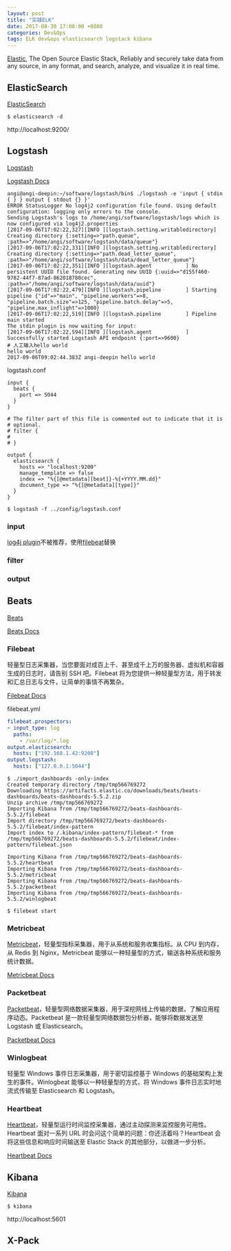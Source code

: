 ```yaml
---
layout: post
title: "实践ELK"
date: 2017-08-30 17:08:00 +0800
categories: Dev&Ops
tags: ELK dev&ops elasticsearch logstack kibana
---
```


[Elastic](https://www.elastic.co/), The Open Source Elastic Stack, Reliably and securely take data from any source, in any format, and search, analyze, and visualize it in real time.

## ElasticSearch

[ElasticSearch](https://www.elastic.co/products/elasticsearch)

```shell
$ elasticsearch -d
```

http://localhost:9200/

## Logstash

[Logstash](https://www.elastic.co/cn/products/logstash)

[Logstash Docs](https://www.elastic.co/guide/en/logstash/current/index.html)

```shell
angi@angi-deepin:~/software/logstash/bin$ ./logstash -e 'input { stdin { } } output { stdout {} }'
ERROR StatusLogger No log4j2 configuration file found. Using default configuration: logging only errors to the console.
Sending Logstash's logs to /home/angi/software/logstash/logs which is now configured via log4j2.properties
[2017-09-06T17:02:22,327][INFO ][logstash.setting.writabledirectory] Creating directory {:setting=>"path.queue", :path=>"/home/angi/software/logstash/data/queue"}
[2017-09-06T17:02:22,331][INFO ][logstash.setting.writabledirectory] Creating directory {:setting=>"path.dead_letter_queue", :path=>"/home/angi/software/logstash/data/dead_letter_queue"}
[2017-09-06T17:02:22,351][INFO ][logstash.agent           ] No persistent UUID file found. Generating new UUID {:uuid=>"d155f460-9782-44f7-87ad-862018780cec", :path=>"/home/angi/software/logstash/data/uuid"}
[2017-09-06T17:02:22,479][INFO ][logstash.pipeline        ] Starting pipeline {"id"=>"main", "pipeline.workers"=>8, "pipeline.batch.size"=>125, "pipeline.batch.delay"=>5, "pipeline.max_inflight"=>1000}
[2017-09-06T17:02:22,519][INFO ][logstash.pipeline        ] Pipeline main started
The stdin plugin is now waiting for input:
[2017-09-06T17:02:22,594][INFO ][logstash.agent           ] Successfully started Logstash API endpoint {:port=>9600}
# 人工输入hello world
hello world
2017-09-06T09:02:44.383Z angi-deepin hello world
```

logstash.conf

```
input {
  beats {
    port => 5044
  }
}

# The filter part of this file is commented out to indicate that it is
# optional.
# filter {
#
# }

output {
  elasticsearch {
    hosts => "localhost:9200"
    manage_template => false
    index => "%{[@metadata][beat]}-%{+YYYY.MM.dd}" 
    document_type => "%{[@metadata][type]}" 
  }
}
```

```shell
$ logstash -f ../config/logstash.conf
```



### input

[log4j plugin](https://www.elastic.co/guide/en/logstash/current/plugins-inputs-log4j.html)不被推荐，使用[filebeat](https://www.elastic.co/guide/en/beats/filebeat/current/filebeat-installation.html)替换

### filter

### output

## Beats

[Beats](https://www.elastic.co/products/beats)

[Beats Docs](https://www.elastic.co/guide/en/beats/libbeat/current/index.html)

### Filebeat

轻量型日志采集器，当您要面对成百上千、甚至成千上万的服务器、虚拟机和容器生成的日志时，请告别 SSH 吧。Filebeat 将为您提供一种轻量型方法，用于转发和汇总日志与文件，让简单的事情不再繁杂。

[Filebeat Docs](https://www.elastic.co/guide/en/beats/filebeat/current/index.html)

filebeat.yml

```yaml
filebeat.prospectors:
- input_type: log
  paths:
    - /var/log/*.log
output.elasticsearch:
  hosts: ["192.168.1.42:9200"]
output.logstash:
  hosts: ["127.0.0.1:5044"]
```

```shell
$ ./import_dashboards -only-index
Created temporary directory /tmp/tmp566769272
Downloading https://artifacts.elastic.co/downloads/beats/beats-dashboards/beats-dashboards-5.5.2.zip
Unzip archive /tmp/tmp566769272
Importing Kibana from /tmp/tmp566769272/beats-dashboards-5.5.2/filebeat
Import directory /tmp/tmp566769272/beats-dashboards-5.5.2/filebeat/index-pattern
Import index to /.kibana/index-pattern/filebeat-* from /tmp/tmp566769272/beats-dashboards-5.5.2/filebeat/index-pattern/filebeat.json

Importing Kibana from /tmp/tmp566769272/beats-dashboards-5.5.2/heartbeat
Importing Kibana from /tmp/tmp566769272/beats-dashboards-5.5.2/metricbeat
Importing Kibana from /tmp/tmp566769272/beats-dashboards-5.5.2/packetbeat
Importing Kibana from /tmp/tmp566769272/beats-dashboards-5.5.2/winlogbeat 
```

```shell
$ filebeat start
```



### Metricbeat

[Metricbeat](https://www.elastic.co/cn/products/beats/metricbeat)，轻量型指标采集器，用于从系统和服务收集指标。从 CPU 到内存，从 Redis 到 Nginx，Metricbeat 能够以一种轻量型的方式，输送各种系统和服务统计数据。

[Metricbeat Docs](https://www.elastic.co/guide/en/beats/metricbeat/current/index.html)

### Packetbeat

[Packetbeat](https://www.elastic.co/cn/products/beats/packetbeat)，轻量型网络数据采集器，用于深挖网线上传输的数据，了解应用程序动态。Packetbeat 是一款轻量型网络数据包分析器，能够将数据发送至 Logstash 或 Elasticsearch。

[Packetbeat Docs](https://www.elastic.co/guide/en/beats/packetbeat/current/index.html)

### Winlogbeat

轻量型 Windows 事件日志采集器，用于密切监控基于 Windows 的基础架构上发生的事件。Winlogbeat 能够以一种轻量型的方式，将 Windows 事件日志实时地流式传输至 Elasticsearch 和 Logstash。

### Heartbeat

[Heartbeat](https://www.elastic.co/cn/products/beats/heartbeat)，轻量型运行时间监控采集器，通过主动探测来监控服务可用性。Heartbeat 面对一系列 URL 时会问这个简单的问题：你还活着吗？Heartbeat 会将这些信息和响应时间输送至 Elastic Stack 的其他部分，以做进一步分析。

[Heartbeat Docs](https://www.elastic.co/guide/en/beats/heartbeat/current/index.html)

## Kibana

[Kibana](https://www.elastic.co/products/kibana)

```shell
$ kibana
```

http://localhost:5601

## X-Pack

